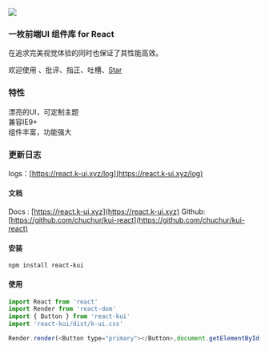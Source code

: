 
![](https://www.chuchur.com/2018-7-2/kui-react.jpg)
### 一枚前端UI 组件库 for React

在追求完美视觉体验的同时也保证了其性能高效。

欢迎使用 、批评、指正、吐槽、[Star](https://github.com/chuchur/kui-react) 

### 特性   
漂亮的UI，可定制主题   
兼容IE9+   
组件丰富，功能强大

### 更新日志
logs：[https://react.k-ui.xyz/log](https://react.k-ui.xyz/log)

#### 文档
Docs : [https://react.k-ui.xyz](https://react.k-ui.xyz)
Github: [https://github.com/chuchur/kui-react](https://github.com/chuchur/kui-react)

#### 安装
```
npm install react-kui
```

#### 使用

```js
import React from 'react'
import Render from 'react-dom'
import { Button } from 'react-kui'
import 'react-kui/dist/k-ui.css'

Render.render(<Button type="primary"></Button>,document.getElementById('app'))